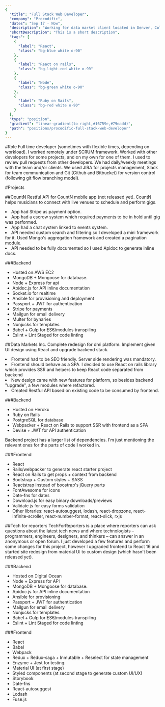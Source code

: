 ```yaml
---
{
  "title": "Full Stack Web Developer",
  "company": "Procodific",
  "dates": "Sep 17 - Now",
  "description": "Working for data market client located in Denver, Colorado. Helping to upgrade RoR version to 5.1.3, and developing frontend from Invision mockups.",
  "shortDescription": "This is a short description",
  "tags": [
    {
      "label": "React",
      "class": "bg-blue white o-90"
    },
    {
      "label": "React on rails",
      "class": "bg-light-red white o-90"
    },
    {
      "label": "Node",
      "class": "bg-green white o-90"
    },
    {
      "label": "Ruby on Rails",
      "class": "bg-red white o-90"
    }
  ],
  "type": "position",
  "gradient": "linear-gradient(to right,#16759e,#79eadd)",
  "path": "positions/procodific-full-stack-web-developer"
}
---
```

#Role
Full time developer (sometimes with flexible times, depending on workload). I worked remotely under SCRUM framework. Worked with other developers for some projects, and on my own for one of them. I used to review pull requests from other developers. We had daily/weekly meetings with the team and/or clients. We used JIRA for projects management, Slack for team communication and Git (Github and Bitbucket) for version control (following git flow branching model).

#Projects

##CountN
Restful API for CountN mobile app (not released yet). CountN helps musicians to connect with live venues to schedule and perform gigs.
<div class="challenges">
  <li>App had Stripe as payment option.</li>
  <li>App had a escrow system which required payments to be in hold until gig was performed.</li>
  <li>App had a chat system linked to events system.</li>
  <li>API needed custom search and filtering so I developed a mini framework for it. Used Mongo's aggregation framework and created a pagination module.</li>
  <li>API needed to be fully documented so I used Apidoc to generate inline docs.</li>
</div>

###Backend
- Hosted on AWS EC2
- MongoDB + Mongoose for database.
- Node + Express for api
- Apidoc.js for API inline documentation
- Socket.io for realtime
- Ansible for provisioning and deployment
- Passport + JWT for authentication
- Stripe for payments
- Mailgun for email delivery
- Multer for bynaries
- Nunjucks for templates
- Babel + Gulp for ES6/modules transpiling
- Eslint + Lint Staged for code linting

##Data Markets Inc.
Complete redesign for dmi platform. Implement given UI design using React and upgrade backend stack.
<div class="challenges">
  <li>Frontend had to be SEO friendly. Server side rendering was mandatory.</li>
  <li>Frontend should behave as a SPA. I decided to use React on rails library which provides SSR and helpers to keep React code separated from backend</li>
  <li>New design came with new features for platform, so besides backend "upgrade", a few modules where refactored.</li>
  <li>Created Restful API based on existing code to be consumed by frontend.</li>
</div>

###Backend
- Hosted on Heroku
- Ruby on Rails
- PostgreSQL for database
- Webpacker + React on Rails to support SSR with frontend as a SPA
- Devise + JWT for API authentication

Backend project has a larger list of dependencies. I'm just mentioning the relevant ones for the parts of code I worked in.

###Frontend
- React
- Rails/webpacker to generate react starter project
- React on Rails to get props + context from backend
- Bootstrap + Custom styles + SASS
- Reactstrap instead of boostrap's jQuery parts
- FontAwesome for icons
- Date-fns for dates
- Download.js for easy binary downloads/previews
- Validate.js for easy forms validation
- Other libraries:
react-autosuggest, lodash, react-dropzone, react-infinite-scroller, react-number-format, react-slick, rxjs

##Tech for reporters
TechForReporters is a place where reporters can ask questions about the latest tech news and where technologists – programmers, engineers, designers, and thinkers – can answer in an anonymous or open forum. I just developed a few features and perform some changes for this project, however I upgraded frontend to React 16 and started site redesign from material UI to custom design (which hasn't been released yet).

###Backend
- Hosted on Digital Ocean
- Node + Express for API
- MongoDB + Mongoose for database.
- Apidoc.js for API inline documentation
- Ansible for provisioning
- Passport + JWT for authentication
- Mailgun for email delivery
- Nunjucks for templates
- Babel + Gulp for ES6/modules transpiling
- Eslint + Lint Staged for code linting

###Frontend
- React
- Babel
- Webpack
- Redux + Redux-saga + Inmutable + Reselect for state management
- Enzyme + Jest for testing
- Material UI (at first stage)
- Styled components (at second stage to generate custom UI/UX)
- Storybook
- Date-fns
- React-autosuggest
- Lodash
- Fuse.js

